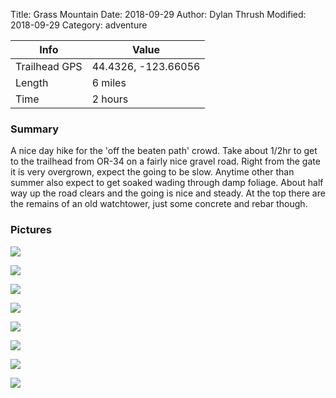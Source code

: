 Title: Grass Mountain
Date: 2018-09-29
Author: Dylan Thrush
Modified: 2018-09-29
Category: adventure

| Info | Value |
|---|---|
| Trailhead GPS | 44.4326, -123.66056|
| Length | 6 miles |
| Time | 2 hours |

### Summary

A nice day hike for the 'off the beaten path' crowd. Take about 1/2hr to get to the trailhead from OR-34 on a fairly nice gravel road. Right from the gate it is very overgrown, expect the going to be slow. Anytime other than summer also expect to get soaked wading through damp foliage. About half way up the road clears and the going is nice and steady. At the top there are the remains of an old watchtower, just some concrete and rebar though.

### Pictures
![]({filename}/images/20180929-1.jpg)

![]({filename}/images/20180929-2.jpg)

![]({filename}/images/20180929-3.jpg)

![]({filename}/images/20180929-4.jpg)

![]({filename}/images/20180929-5.jpg)

![]({filename}/images/20180929-6.jpg)

![]({filename}/images/20180929-7.jpg)

![]({filename}/images/20180929-8.jpg)
